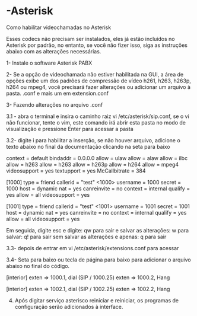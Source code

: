 # -Asterisk
Como habilitar videochamadas no Asterisk

Esses codecs não precisam ser instalados, eles já estão incluídos no Asterisk por padrão, no entanto, se você não fizer isso, siga as instruções abaixo com as alterações necessárias.

1- Instale o software Asterisk PABX

2- Se a opção de videochamada não estiver habilitada na GUI, a área de opções exibe um dos padrões de compressão de vídeo h261, h263, h263p, h264 ou mpeg4, você precisará fazer alterações ou adicionar um arquivo à pasta. .conf e mais um em extension.conf

3- Fazendo alterações no arquivo .conf

3.1 - abra o terminal e insira o caminho raiz vi /etc/asterisk/sip.conf, se o vi não funcionar, tente o vim, este comando irá abrir esta pasta no modo de visualização e pressione Enter para acessar a pasta

3.2- digite i para habilitar a inserção, se não houver arquivo, adicione o texto abaixo no final da documentação clicando na seta para baixo

context = default
bindaddr = 0.0.0.0
allow = ulaw
allow = alaw
allow = ilbc
allow = h263
allow = h263
allow = h263p
allow = h264
allow = mpeg4
videosupport = yes
textupport = yes
McCallbitrate = 384

[1000]
type = friend
callerid = "test" <1000>
username = 1000
secret = 1000
host = dynamic
nat = yes
canreinvite = no
context = internal
qualify = yes
allow = all
videosupport = yes

[1001]
type = friend
callerid = "test" <1001>
username = 1001
secret = 1001
host = dynamic
nat = yes
canreinvite = no
context = internal
qualify = yes
allow = all
videosupport = yes

Em seguida, digite esc e digite: qw para sair e salvar as alterações: w para salvar: q! para sair sem salvar as alterações e apenas: q para sair

3.3- depois de entrar em vi /etc/asterisk/extensions.conf para acessar

3.4- Seta para baixo ou tecla de página para baixo para adicionar o arquivo abaixo no final do código.

[interior]
exten => 1000.1, dial (SIP / 1000.25)
exten => 1000.2, Hang

[interior]
exten => 1002.1, dial (SIP / 1002.25)
exten => 1002.2, Hang

4. Após digitar serviço asterisco reiniciar e reiniciar, os programas de configuração serão adicionados à interface.
